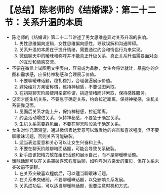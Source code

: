 # 【总结】陈老师的《结婚课》：第二十二节：关系升温的本质

-   陈老师的《结婚课》第二十二节讲述了男女思维差异对关系升温的影响。
    1.  男性思维偏向逻辑，女性思维偏向感性，导致误解和沟通障碍。
    2.  关系升温的本质在于提升情绪，需要通过约会和情侣行为来实现。
    3.  微信聊天中的暧昧和称呼并不能真正升级关系，真正关系升温需要面对面的互动和情感交流。
-   不要在微信上试图用文字表白，容易成为备胎，女生会将计就计，暴露你的企图和需求感，应保持神秘感和合理展示价值。
    1.  不要聊暧昧话题，稳扎稳打，合理装逼展示价值。
    2.  避免给对方亲密称谓，维持神秘感，不要试图索取。
    3.  在初期聊天阶段使用亲密称谓，挑逗情绪而非索取，保持感性服务。
-   见面才能生机关系，不要急于确定关系，约会拉近距离，保持神秘感，生机关系要靠见面。
    1.  见面后关系才能上升，保持神秘感，拉近距离。
    2.  约会活动增进关系，保持神秘感，不要急于确定关系。
    3.  生机关系需要靠见面，不要在聊天阶段急于确定关系。
-   女生对你充满渴望，通过微信表达爱意可以激发她的兴奋和喜欢程度，但不要聊暧昧话题，否则关系可能破裂。
    1.  适当表达爱意和关心可以让女生兴奋和上头。
    2.  不要在聊天阶段聊暗面话题，可能会导致关系破裂。
    3.  新手应该把精力放在组织话题和展示自己，而不是聊暧昧话题。
-   暧昧话题可以在关系突破喜欢程度后聊，如称呼对方亲爱的宝贝，但在关系未突破前不要聊。
    1.  在关系突破喜欢程度后，可以适当聊暧昧话题。
    2.  在关系未突破前，不要聊暧昧话题，以免影响关系发展。
    3.  关系成功后，可以适当聊暧昧话题，但要注意时机和方式。